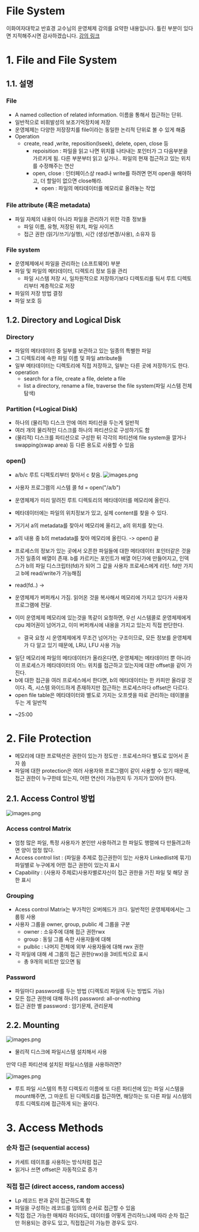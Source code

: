 File System
===
이화여자대학교 반효경 교수님의 운영체제 강의를 요약한 내용입니다. 틀린 부분이 있다면 지적해주시면 감사하겠습니다. [강의 링크](http://www.kocw.net/home/cview.do?cid=4b9cd4c7178db077)

# 1. File and File System
## 1.1. 설명
### File
- A named collection of related information. 이름을 통해서 접근하는 단위.
- 일반적으로 비휘발성의 보조기억장치에 저장
- 운영체제는 다양한 저장장치를 file이라는 동일한 논리적 단위로 볼 수 있게 해줌
- Operation
    - create, read ,write, reposition(lseek), delete, open, close 등
        - repoisition : 파일을 읽고 나면 위치를 나타내는 포인터가 그 다음부분을 가르키게 됨. 다른 부분부터 읽고 싶거나.. 파일의 현재 접근하고 있는 위치를 수정해주는 연산
        - open, close : 인터페이스상 read나 write를 하려면 먼저 open을 해야하고, 더 할일이 없으면 close해라. 
            - open : 파일의 메타데이터를 메모리로 올려놓는 작업
### File attribute (혹은 metadata)
- 파일 자체의 내용이 아니라 파일을 관리하기 위한 각종 정보들
    - 파일 이름, 유형, 저장된 위치, 파일 사이즈
    - 접근 권한 (읽기/쓰기/실행), 시간 (생성/변경/사용), 소유자 등
### File system
- 운영체제에서 파일을 관리하는 (소프트웨어) 부분
- 파일 및 파일의 메타데이터, 디렉토리 정보 등을 관리
    - 파일 시스템 저장 시, 일차원적으로 저장하기보다 디렉토리를 둬서 루트 디렉토리부터 계층적으로 저장
- 파일의 저장 방법 결정
- 파일 보호 등

## 1.2. Directory and Logical Disk
### Directory
- 파일의 메타데이터 중 일부를 보관하고 있는 일종의 특별한 파일
- 그 디렉토리에 속한 파일 이름 및 파일 attribute들
- 일부 메타데이터는 디렉토리에 직접 저장하고, 일부는 다른 곳에 저장하기도 한다.
- operation
    - search for a file, create a file, delete a file
    - list a directory, rename a file, traverse the file system(파일 시스템 전체 탐색)
### Partition (=Logical Disk)
- 하나의 (물리적) 디스크 안에 여러 파티션을 두는게 일반적
- 여러 개의 물리적인 디스크를 하나의 파티션으로 구성하기도 함
- (물리적) 디스크를 파티션으로 구성한 뒤 각각의 파티션에 file system을 깔거나 swapping(swap area) 등 다른 용도로 사용할 수 있음

### open()
- a/b/c 루트 디렉토리부터 찾아서 c 찾음.
![images.png](./images/open.png)

- 사용자 프로그램의 시스템 콜 fd = open("/a/b")
- 운영체제가 미리 알려진 루트 디렉토리의 메타데이터를 메모리에 올린다.
- 메타데이터에는 파일의 위치정보가 있고, 실제 content를 찾을 수 있다.
- 거기서 a의 metadata를 찾아서 메모리에 올리고, a의 위치를 찾는다.
- a의 내용 중 b의 metadata를 찾아 메모리에 올린다. -> open() 끝
- 프로세스의 정보가 있는 곳에서 오픈한 파일들에 대한 메타데이터 포인터같은 것을 가진 일종의 배열이 존재. b를 카르키는 포인트가 배열 어딘가에 만들어지고, 인덱스가 b의 파일 디스크립터(fd)가 되어 그 값을 사용자 프로세스에게 리턴. fd만 가지고 b에 read/write가 가능해짐
- read(fd..) -> 
- 운영체제가 버퍼캐시 가짐. 읽어온 것을 복사해서 메모리에 가지고 있다가 사용자 프로그램에 전달.
- 이미 운영체제 메모리에 있는것을 똑같이 요청하면, 우선 시스템콜로 운영체제에게 cpu 제어권이 넘어가고, 이미 버퍼캐시에 내용을 가지고 있는지 직접 판단한다.
    - 결국 요청 시 운영체제에게 무조건 넘어가는 구조이므로, 모든 정보를 운영체제가 다 알고 있기 때문에, LRU, LFU 사용 가능
  
+ 일단 메모리에 파일의 메타데이터가 올라온다면, 운영체제는 메타데이터 뿐 아니라 이 프로세스가 메타데이터의 어느 위치를 접근하고 있는지에 대한 offset을 같이 가진다.
+ b에 대한 접근을 여러 프로세스에서 한다면, b의 메타데이터는 한 카피만 올라갈 것이다. 즉, 시스템 와이드하게 존재하지만 접근하는 프로세스마다 offset은 다르다.
+ open file table은 메타데이터와 별도로 가지는 오프셋을 따로 관리하는 테이블을 두는 게 일반적
- ~25:00

# 2. File Protection
- 메모리에 대한 프로텍션은 권한이 있는가 정도만 : 프로세스마다 별도로 있어서 혼자 씀
- 파일에 대한 protection은 여러 사용자와 프로그램이 같이 사용할 수 있기 때문에, 접근 권한이 누구한테 있는지, 어떤 연산이 가능한지 두 가지가 있어야 한다.
## 2.1. Access Control 방법
![images.png](./images/file_prot.png)
### Access control Matrix
- 엄청 많은 파일, 특정 사용자가 본인만 사용하려고 한 파일도 행렬에 다 만들려고하면 양이 엄청 많다.
- Access control list : (파일을 추제로 접근권한이 있는 사용자 Linkedlist에 묶기)파일별로 누구에게 어떤 접근 권한이 있는지 표시
- Capability : (사용자 주체로)사용자별로자신이 접근 권한을 가진 파일 및 해당 권한 표시
### Grouping
- Acess control Matrix는 부가적인 오버헤드가 크다. 일반적인 운영체제에서는 그룹핑 사용
- 사용자 그룹을 owner, group, public 세 그룹을 구분
    - owner : 소유주에 대해 접근 권한rwx
    - group : 동일 그룹 속한 사용자들에 대해
    - pulblic : 나머지 전체에 외부 사용자들에 대해 rwx 권한
- 각 파일에 대해 세 그룹의 접근 권한(rwx)을 3비트씩으로 표시
    - 총 9개의 비트만 있으면 됨
### Password
- 파일마다 password를 두는 방법 (디렉토리 파일에 두는 방법도 가능)
- 모든 접근 권한에 대해 하나의 password: all-or-nothing
- 접근 권한 별 password : 암기문제, 관리문제

## 2.2. Mounting
![images.png](./images/file_sm.png)
- 물리적 디스크에 파일시스템 설치해서 사용  

만약 다른 파티션에 설치된 파일시스템을 사용하려면?

![images.png](./images/mount.png)
- 루트 파일 시스템의 특정 디렉토리 이름에 또 다른 파티션에 있는 파일 시스템을 mount해주면, 그 마운트 된 디렉토리를 접근하면, 해당하는 또 다른 파일 시스템의 루트 디렉토리에 접근하게 되는 꼴이다.

# 3. Access Methods
### 순차 접근 (sequential access)
- 카세트 테이프를 사용하는 방식처럼 접근
- 읽거나 쓰면 offset은 자동적으로 증가
### 직접 접근 (direct access, random access)
- Lp 레코드 판과 같이 접근하도록 함
- 파일을 구성하는 레코드를 임의의 순서로 접근할 수 있음
- 직접 접근 가능한 매체라 하더라도, 데이터를 어떻게 관리하느냐에 따라 순차 접근만 허용되는 경우도 있고, 직접접근이 가능한 경우도 있다.